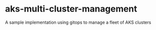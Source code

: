# aks-multi-cluster-management
A sample implementation using gitops to manage a fleet of AKS clusters
